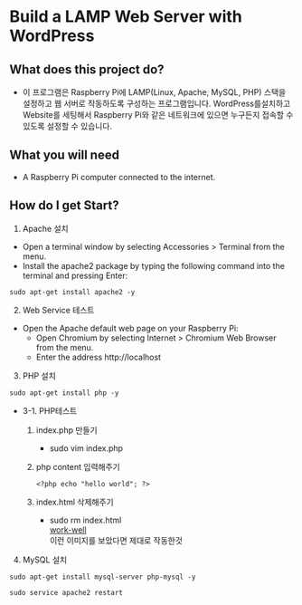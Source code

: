 # Build a LAMP Web Server with WordPress

## What does this project do?
* 이 프로그램은 Raspberry Pi에 LAMP(Linux, Apache, MySQL, PHP) 스택을 설정하고 웹 서버로 작동하도록 구성하는 프로그램입니다. WordPress를설치하고 Website를 세팅해서 Raspberry Pi와 같은 네트워크에 있으면 누구든지 접속할 수 있도록 설정할 수 있습니다. 

## What you will need
* A Raspberry Pi computer connected to the internet.

## How do I get Start?
1. Apache 설치  
* Open a terminal window by selecting Accessories > Terminal from the menu.  
* Install the apache2 package by typing the following command into the terminal and pressing Enter:  
```
sudo apt-get install apache2 -y
```

2. Web Service 테스트  
* Open the Apache default web page on your Raspberry Pi:  
	* Open Chromium by selecting Internet > Chromium Web Browser from the menu.  
	* Enter the address http://localhost

3. PHP 설치
```
sudo apt-get install php -y
```   

* 3-1. PHP테스트  
	1. index.php 만들기  
		* sudo vim index.php
	2. php content 입력해주기
 
		```
		<?php echo "hello world"; ?>
		```  

	3. index.html 삭제해주기  
		* sudo rm index.html  
		[work-well](https://projects-static.raspberrypi.org/projects/lamp-web-server-with-wordpress/40bbe4fdff0772fc22e960571225292240b37910/en/images/apache-hello-world.png)  
	 	이런 이미지를 보았다면 제대로 작동한것

4. MySQL 설치  
```
sudo apt-get install mysql-server php-mysql -y
```

```
sudo service apache2 restart
```


